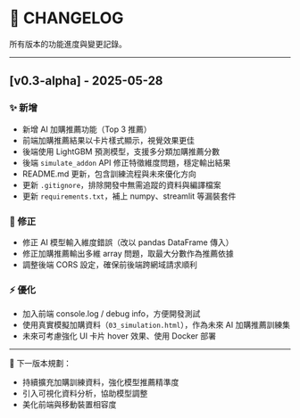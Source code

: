 # 📜 CHANGELOG

所有版本的功能進度與變更記錄。

---
## [v0.3-alpha] - 2025-05-28
### ✨ 新增
- 新增 AI 加購推薦功能（Top 3 推薦）
- 前端加購推薦結果以卡片樣式顯示，視覺效果更佳
- 後端使用 LightGBM 預測模型，支援多分類加購推薦分數
- 後端 `simulate_addon` API 修正特徵維度問題，穩定輸出結果
- README.md 更新，包含訓練流程與未來優化方向
- 更新 `.gitignore`，排除開發中無需追蹤的資料與編譯檔案
- 更新 `requirements.txt`，補上 numpy、streamlit 等漏裝套件

### 🐛 修正
- 修正 AI 模型輸入維度錯誤（改以 pandas DataFrame 傳入）
- 修正加購推薦輸出多維 array 問題，取最大分數作為推薦依據
- 調整後端 CORS 設定，確保前後端跨網域請求順利

### ⚡️ 優化
- 加入前端 console.log / debug info，方便開發測試
- 使用真實模擬加購資料（`03_simulation.html`），作為未來 AI 加購推薦訓練集
- 未來可考慮強化 UI 卡片 hover 效果、使用 Docker 部署

---

🎯 下一版本規劃：
- 持續擴充加購訓練資料，強化模型推薦精準度
- 引入可視化資料分析，協助模型調整
- 美化前端與移動裝置相容度
